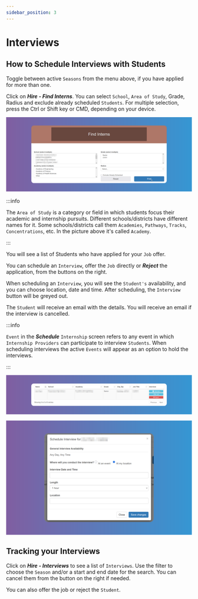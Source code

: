 ```yaml
---
sidebar_position: 3
---
```


# Interviews

## How to Schedule Interviews with Students

Toggle between active `Seasons` from the menu above, if you have applied for more than one.

Click on **_Hire - Find Interns_**. You can select `School`, `Area of Study`, Grade, Radius and exclude already scheduled `Students`. For multiple selection, press the Ctrl or Shift key or CMD, depending on your device.

![Find Interns](images/find-interns.png)

:::info

The `Area of Study` is a category or field in which students focus their academic and internship pursuits. Different schools/districts have different names for it. Some schools/districts call them `Academies`, `Pathways`, `Tracks`, `Concentrations`, etc. In the picture above it's called `Academy`.

:::

You will see a list of Students who have applied for your `Job` offer.

You can schedule an `Interview`, offer the `Job` directly or **_Reject_** the application, from the buttons on the right.

When scheduling an `Interview`, you will see the `Student's` availability, and you can choose location, date and time. After scheduling, the `Interview` button will be greyed out.

The `Student` will receive an email with the details. You will receive an email if the interview is cancelled.

:::info

`Event` in the **_Schedule_** `Internship` screen refers to any event in which `Internship Providers` can participate to interview `Students`. When scheduling interviews the active `Events` will appear as an option to hold the interviews.

:::

![Schedule Interview](images/schedule-interview1.png)

![Schedule Interview](images/schedule-interview2.png)

## Tracking your Interviews

Click on **_Hire - Interviews_** to see a list of `Interviews`. Use the filter to choose the `Season` and/or a start and end date for the search. You can cancel them from the button on the right if needed.

You can also offer the job or reject the `Student`.
